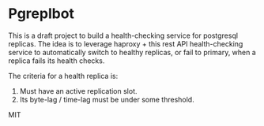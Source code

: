 Pgreplbot
=========

This is a draft project to build a health-checking service for postgresql replicas. The idea is to leverage haproxy +
this rest API health-checking service to automatically switch to healthy replicas, or fail to primary, when a replica
fails its health checks.

The criteria for a health replica is:
1. Must have an active replication slot.
2. Its byte-lag / time-lag must be under some threshold.

MIT
